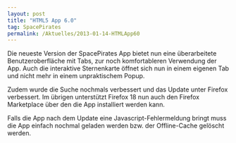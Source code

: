 ```yaml
---
layout: post
title: "HTML5 App 6.0"
tag: SpacePirates
permalink: /Aktuelles/2013-01-14-HTMLApp60
---
```


Die neueste Version der SpacePirates App bietet nun eine überarbeitete Benutzeroberfläche mit Tabs, zur noch komfortableren Verwendung der App. Auch die interaktive Sternenkarte öffnet sich nun in einem eigenen Tab und nicht mehr in einem unpraktischem Popup.

Zudem wurde die Suche nochmals verbessert und das Update unter Firefox verbessert. Im übrigen unterstützt Firefox 18 nun auch den Firefox Marketplace über den die App installiert werden kann.

Falls die App nach dem Update eine Javascript-Fehlermeldung bringt muss die App einfach nochmal geladen werden bzw. der Offline-Cache gelöscht werden.
